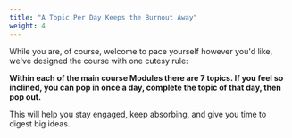 ```yaml
---
title: "A Topic Per Day Keeps the Burnout Away"
weight: 4
---
```


While you are, of course, welcome to pace yourself however you'd like, we've designed the course with one cutesy rule:

**Within each of the main course Modules there are 7 topics. If you feel so inclined, you can pop in once a day, complete the topic of that day, then pop out.**

This will help you stay engaged, keep absorbing, and give you time to digest big ideas.